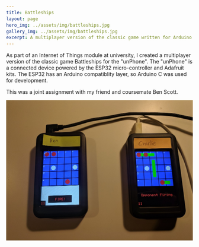 ```yaml
---
title: Battleships
layout: page
hero_img: ../assets/img/battleships.jpg
gallery_img: ../assets/img/battleships.jpg
excerpt: A multiplayer version of the classic game written for Arduino like hardware.
---
```

As part of an Internet of Things module at university, I created a multiplayer version of the classic game Battleships for the "unPhone". The "unPhone" is a connected device powered by the ESP32 micro-controller and Adafruit kits. The ESP32 has an Arduino compatiblity layer, so Arduino C was used for development.

This was a joint assignment with my friend and coursemate Ben Scott.

![Battleships](../assets/img/battleships.jpg)
